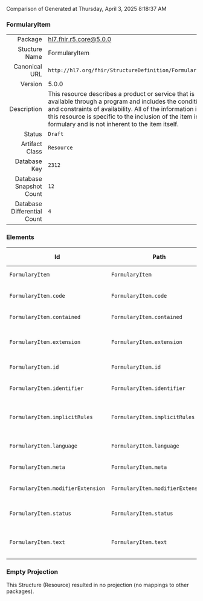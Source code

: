 Comparison of 
Generated at Thursday, April 3, 2025 8:18:37 AM

### FormularyItem

|      |     |
| ---: | --- |
| Package | hl7.fhir.r5.core@5.0.0 |
| Stucture Name | FormularyItem |
| Canonical URL | `http://hl7.org/fhir/StructureDefinition/FormularyItem` |
| Version | 5.0.0 |
| Description | This resource describes a product or service that is available through a program and includes the conditions and constraints of availability.  All of the information in this resource is specific to the inclusion of the item in the formulary and is not inherent to the item itself. |
| Status | `Draft` |
| Artifact Class | `Resource` |
| Database Key | `2312` |
| Database Snapshot Count | `12` |
| Database Differential Count | `4` |

### Elements

| Id | Path | Name | Base Path | Short | Cardinality | Collated Type | Binding Strength | Binding Value Set |
| -- | ---- | ---- | --------- | ----- | ----------- | ------------- | ---------------- | ----------------- |
| `FormularyItem` | `FormularyItem` | `FormularyItem` | FormularyItem | Definition of a FormularyItem | 0..* | FormularyItem |  |  |
| `FormularyItem.code` | `FormularyItem.code` | `code` | FormularyItem.code | Codes that identify this formulary item | 0..1 | CodeableConcept | `Example` | `http://hl7.org/fhir/ValueSet/medication-codes` |
| `FormularyItem.contained` | `FormularyItem.contained` | `contained` | DomainResource.contained | Contained, inline Resources | 0..* | Resource |  |  |
| `FormularyItem.extension` | `FormularyItem.extension` | `extension` | DomainResource.extension | Additional content defined by implementations | 0..* | Extension |  |  |
| `FormularyItem.id` | `FormularyItem.id` | `id` | Resource.id | Logical id of this artifact | 0..1 | id |  |  |
| `FormularyItem.identifier` | `FormularyItem.identifier` | `identifier` | FormularyItem.identifier | Business identifier for this formulary item | 0..* | Identifier |  |  |
| `FormularyItem.implicitRules` | `FormularyItem.implicitRules` | `implicitRules` | Resource.implicitRules | A set of rules under which this content was created | 0..1 | uri |  |  |
| `FormularyItem.language` | `FormularyItem.language` | `language` | Resource.language | Language of the resource content | 0..1 | code | `Required` | `http://hl7.org/fhir/ValueSet/all-languages|5.0.0` |
| `FormularyItem.meta` | `FormularyItem.meta` | `meta` | Resource.meta | Metadata about the resource | 0..1 | Meta |  |  |
| `FormularyItem.modifierExtension` | `FormularyItem.modifierExtension` | `modifierExtension` | DomainResource.modifierExtension | Extensions that cannot be ignored | 0..* | Extension |  |  |
| `FormularyItem.status` | `FormularyItem.status` | `status` | FormularyItem.status | active \| entered-in-error \| inactive | 0..1 | code | `Required` | `http://hl7.org/fhir/ValueSet/formularyitem-status|5.0.0` |
| `FormularyItem.text` | `FormularyItem.text` | `text` | DomainResource.text | Text summary of the resource, for human interpretation | 0..1 | Narrative |  |  |
### Empty Projection

This Structure (Resource) resulted in no projection (no mappings to other packages).

